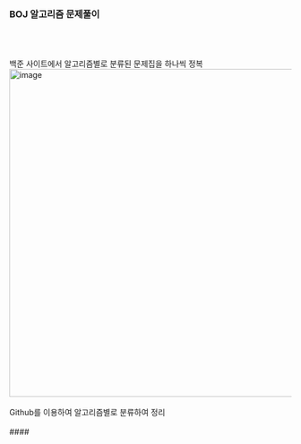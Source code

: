 ### BOJ 알고리즘 문제풀이
<br/>
<br/>
<br/>
백준 사이트에서 알고리즘별로 분류된 문제집을 하나씩 정복
<br/>
<img width="586" alt="image" src="https://user-images.githubusercontent.com/84978165/215240823-1ff1598e-45c8-468d-8c97-25e82283e2ec.png">

<br/>
<br/>
Github를 이용하여 알고리즘별로 분류하여 정리
<br/>
<br/>
#### 

